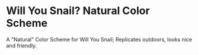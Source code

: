 # Will You Snail? Natural Color Scheme
A "Natural" Color Scheme for Will You Snail; Replicates outdoors, looks nice and friendly.
